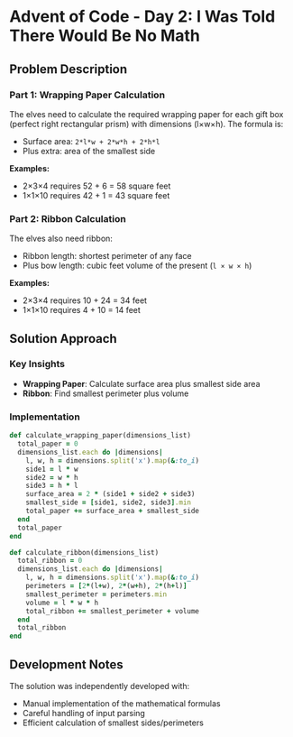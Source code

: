 # Advent of Code - Day 2: I Was Told There Would Be No Math

## Problem Description

### Part 1: Wrapping Paper Calculation
The elves need to calculate the required wrapping paper for each gift box (perfect right rectangular prism) with dimensions (l×w×h). The formula is:
- Surface area: `2*l*w + 2*w*h + 2*h*l`
- Plus extra: area of the smallest side

**Examples:**
- 2×3×4 requires 52 + 6 = 58 square feet
- 1×1×10 requires 42 + 1 = 43 square feet

### Part 2: Ribbon Calculation
The elves also need ribbon:
- Ribbon length: shortest perimeter of any face
- Plus bow length: cubic feet volume of the present (`l × w × h`)

**Examples:**
- 2×3×4 requires 10 + 24 = 34 feet
- 1×1×10 requires 4 + 10 = 14 feet

## Solution Approach

### Key Insights
- **Wrapping Paper**: Calculate surface area plus smallest side area
- **Ribbon**: Find smallest perimeter plus volume

### Implementation
```ruby
def calculate_wrapping_paper(dimensions_list)
  total_paper = 0
  dimensions_list.each do |dimensions|
    l, w, h = dimensions.split('x').map(&:to_i)
    side1 = l * w
    side2 = w * h
    side3 = h * l
    surface_area = 2 * (side1 + side2 + side3)
    smallest_side = [side1, side2, side3].min
    total_paper += surface_area + smallest_side
  end
  total_paper
end

def calculate_ribbon(dimensions_list)
  total_ribbon = 0
  dimensions_list.each do |dimensions|
    l, w, h = dimensions.split('x').map(&:to_i)
    perimeters = [2*(l+w), 2*(w+h), 2*(h+l)]
    smallest_perimeter = perimeters.min
    volume = l * w * h
    total_ribbon += smallest_perimeter + volume
  end
  total_ribbon
end
```

## Development Notes

The solution was independently developed with:

- Manual implementation of the mathematical formulas
- Careful handling of input parsing
- Efficient calculation of smallest sides/perimeters